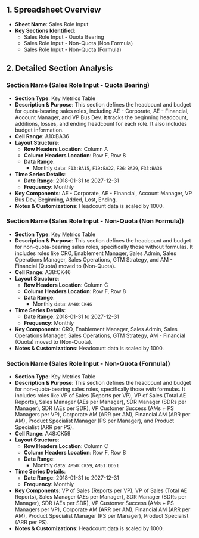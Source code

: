 ## 1. Spreadsheet Overview
- **Sheet Name**: Sales Role Input
- **Key Sections Identified**:
    - Sales Role Input - Quota Bearing
    - Sales Role Input - Non-Quota (Non Formula)
    - Sales Role Input - Non-Quota (Formula)

## 2. Detailed Section Analysis

### Section Name (Sales Role Input - Quota Bearing)
- **Section Type**: Key Metrics Table
- **Description & Purpose**: This section defines the headcount and budget for quota-bearing sales roles, including AE - Corporate, AE - Financial, Account Manager, and VP Bus Dev. It tracks the beginning headcount, additions, losses, and ending headcount for each role. It also includes budget information.
- **Cell Range**: A10:BA36
- **Layout Structure**:
    - **Row Headers Location**: Column A
    - **Column Headers Location**: Row F, Row 8
    - **Data Range**:
      - Monthly data: `F13:BA15`, `F19:BA22`, `F26:BA29`, `F33:BA36`
- **Time Series Details**:
    - **Date Range**: 2018-01-31 to 2027-12-31
    - **Frequency**: Monthly
- **Key Components**: AE - Corporate, AE - Financial, Account Manager, VP Bus Dev, Beginning, Added, Lost, Ending.
- **Notes & Customizations**: Headcount data is scaled by 1000.

### Section Name (Sales Role Input - Non-Quota (Non Formula))
- **Section Type**: Key Metrics Table
- **Description & Purpose**: This section defines the headcount and budget for non-quota-bearing sales roles, specifically those without formulas. It includes roles like CRO, Enablement Manager, Sales Admin, Sales Operations Manager, Sales Operations, GTM Strategy, and AM - Financial (Quota) moved to (Non-Quota).
- **Cell Range**: A38:CK46
- **Layout Structure**:
    - **Row Headers Location**: Column C
    - **Column Headers Location**: Row F, Row 8
    - **Data Range**:
      - Monthly data: `AM40:CK46`
- **Time Series Details**:
    - **Date Range**: 2018-01-31 to 2027-12-31
    - **Frequency**: Monthly
- **Key Components**: CRO, Enablement Manager, Sales Admin, Sales Operations Manager, Sales Operations, GTM Strategy, AM - Financial (Quota) moved to (Non-Quota).
- **Notes & Customizations**: Headcount data is scaled by 1000.

### Section Name (Sales Role Input - Non-Quota (Formula))
- **Section Type**: Key Metrics Table
- **Description & Purpose**: This section defines the headcount and budget for non-quota-bearing sales roles, specifically those *with* formulas. It includes roles like VP of Sales (Reports per VP), VP of Sales (Total AE Reports), Sales Manager (AEs per Manager), SDR Manager (SDRs per Manager), SDR (AEs per SDR), VP Customer Success (AMs + PS Managers per VP), Corporate AM (ARR per AM), Financial AM (ARR per AM), Product Specialist Manager (PS per Manager), and Product Specialist (ARR per PS).
- **Cell Range**: A48:CK59
- **Layout Structure**:
    - **Row Headers Location**: Column C
    - **Column Headers Location**: Row F, Row 8
    - **Data Range**:
      - Monthly data: `AM50:CK59`, `AM51:DD51`
- **Time Series Details**:
    - **Date Range**: 2018-01-31 to 2027-12-31
    - **Frequency**: Monthly
- **Key Components**: VP of Sales (Reports per VP), VP of Sales (Total AE Reports), Sales Manager (AEs per Manager), SDR Manager (SDRs per Manager), SDR (AEs per SDR), VP Customer Success (AMs + PS Managers per VP), Corporate AM (ARR per AM), Financial AM (ARR per AM), Product Specialist Manager (PS per Manager), Product Specialist (ARR per PS).
- **Notes & Customizations**: Headcount data is scaled by 1000.
